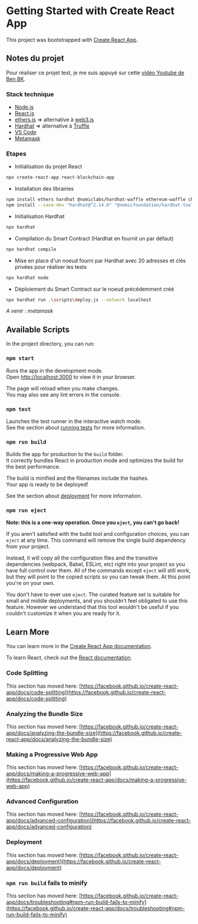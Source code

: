 # Getting Started with Create React App

This project was bootstrapped with [Create React App](https://github.com/facebook/create-react-app).

## Notes du projet

Pour réaliser ce projet test, je me suis appuyé sur cette [vidéo Youtube de Ben BK](https://www.youtube.com/watch?v=poyVa6yd4X8&list=PLBV4f2pTYexqgdiVpLOWlF-E5sTLPimot&index=35).  

### Stack technique
 - [Node.js](https://nodejs.org/en)
 - [React.js](https://reactjs.org/)
 - [ethers.js](https://docs.ethers.org/v3/) => alternative à [web3.js](https://web3js.readthedocs.io/en/v1.8.2/)
 - [Hardhat](https://hardhat.org/docs) => alternative à [Truffle](https://trufflesuite.com/)
 - [VS Code](https://code.visualstudio.com/)
 - [Metamask](https://metamask.io/)

### Etapes
- Initialisation du projet React
```bash
npx create-react-app react-blockchain-app
```
- Installation des librairies
```bash
npm install ethers hardhat @nomiclabs/hardhat-waffle ethereum-waffle chai @nomiclabs/hardhat-ethers
npm install --save-dev "hardhat@^2.14.0" "@nomicfoundation/hardhat-toolbox@^2.0.0"
```
- Initialisation Hardhat
```bash
npx hardhat
```
- Compilation du Smart Contract (Hardhat en fournit un par défaut)
```bash
npx hardhat compile
```
- Mise en place d'un noeud fourni par Hardhat avec 20 adresses et clés privées pour réaliser les tests
```bash
npx hardhat node
```
- Déploiement du Smart Contract sur le noeud précédemment créé
```bash
npx hardhat run .\scripts\deploy.js --network localhost
```  

_A venir : metamask_

## Available Scripts

In the project directory, you can run:

### `npm start`

Runs the app in the development mode.\
Open [http://localhost:3000](http://localhost:3000) to view it in your browser.

The page will reload when you make changes.\
You may also see any lint errors in the console.

### `npm test`

Launches the test runner in the interactive watch mode.\
See the section about [running tests](https://facebook.github.io/create-react-app/docs/running-tests) for more information.

### `npm run build`

Builds the app for production to the `build` folder.\
It correctly bundles React in production mode and optimizes the build for the best performance.

The build is minified and the filenames include the hashes.\
Your app is ready to be deployed!

See the section about [deployment](https://facebook.github.io/create-react-app/docs/deployment) for more information.

### `npm run eject`

**Note: this is a one-way operation. Once you `eject`, you can't go back!**

If you aren't satisfied with the build tool and configuration choices, you can `eject` at any time. This command will remove the single build dependency from your project.

Instead, it will copy all the configuration files and the transitive dependencies (webpack, Babel, ESLint, etc) right into your project so you have full control over them. All of the commands except `eject` will still work, but they will point to the copied scripts so you can tweak them. At this point you're on your own.

You don't have to ever use `eject`. The curated feature set is suitable for small and middle deployments, and you shouldn't feel obligated to use this feature. However we understand that this tool wouldn't be useful if you couldn't customize it when you are ready for it.

## Learn More

You can learn more in the [Create React App documentation](https://facebook.github.io/create-react-app/docs/getting-started).

To learn React, check out the [React documentation](https://reactjs.org/).

### Code Splitting

This section has moved here: [https://facebook.github.io/create-react-app/docs/code-splitting](https://facebook.github.io/create-react-app/docs/code-splitting)

### Analyzing the Bundle Size

This section has moved here: [https://facebook.github.io/create-react-app/docs/analyzing-the-bundle-size](https://facebook.github.io/create-react-app/docs/analyzing-the-bundle-size)

### Making a Progressive Web App

This section has moved here: [https://facebook.github.io/create-react-app/docs/making-a-progressive-web-app](https://facebook.github.io/create-react-app/docs/making-a-progressive-web-app)

### Advanced Configuration

This section has moved here: [https://facebook.github.io/create-react-app/docs/advanced-configuration](https://facebook.github.io/create-react-app/docs/advanced-configuration)

### Deployment

This section has moved here: [https://facebook.github.io/create-react-app/docs/deployment](https://facebook.github.io/create-react-app/docs/deployment)

### `npm run build` fails to minify

This section has moved here: [https://facebook.github.io/create-react-app/docs/troubleshooting#npm-run-build-fails-to-minify](https://facebook.github.io/create-react-app/docs/troubleshooting#npm-run-build-fails-to-minify)
